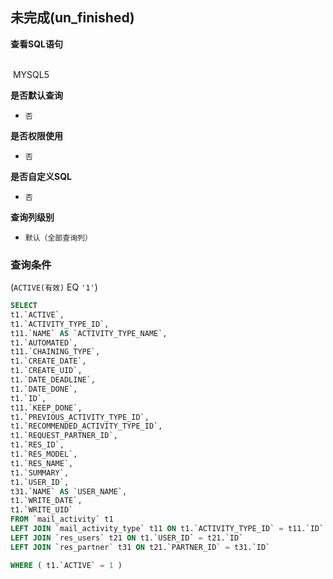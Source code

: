 ## 未完成(un_finished) <!-- {docsify-ignore-all} -->



<p class="panel-title"><b>查看SQL语句</b></p>
<br>

<el-row>
&nbsp;<el-tag @click="MYSQL5 = true">MYSQL5</el-tag>
</el-row>

<br>
<p class="panel-title"><b>是否默认查询</b></p>

* `否`

<p class="panel-title"><b>是否权限使用</b></p>

* `否`

<p class="panel-title"><b>是否自定义SQL</b></p>

* `否`

<p class="panel-title"><b>查询列级别</b></p>

* `默认（全部查询列）`



### 查询条件

(`ACTIVE(有效)` EQ `'1'`)





<el-dialog v-model="MYSQL5" title="MYSQL5">

```sql
SELECT
t1.`ACTIVE`,
t1.`ACTIVITY_TYPE_ID`,
t11.`NAME` AS `ACTIVITY_TYPE_NAME`,
t1.`AUTOMATED`,
t11.`CHAINING_TYPE`,
t1.`CREATE_DATE`,
t1.`CREATE_UID`,
t1.`DATE_DEADLINE`,
t1.`DATE_DONE`,
t1.`ID`,
t11.`KEEP_DONE`,
t1.`PREVIOUS_ACTIVITY_TYPE_ID`,
t1.`RECOMMENDED_ACTIVITY_TYPE_ID`,
t1.`REQUEST_PARTNER_ID`,
t1.`RES_ID`,
t1.`RES_MODEL`,
t1.`RES_NAME`,
t1.`SUMMARY`,
t1.`USER_ID`,
t31.`NAME` AS `USER_NAME`,
t1.`WRITE_DATE`,
t1.`WRITE_UID`
FROM `mail_activity` t1 
LEFT JOIN `mail_activity_type` t11 ON t1.`ACTIVITY_TYPE_ID` = t11.`ID` 
LEFT JOIN `res_users` t21 ON t1.`USER_ID` = t21.`ID` 
LEFT JOIN `res_partner` t31 ON t21.`PARTNER_ID` = t31.`ID` 

WHERE ( t1.`ACTIVE` = 1 )
```

</el-dialog>

<script>
 const { createApp } = Vue
  createApp({
    data() {
      return {
                MYSQL5 : false
        
      }
    },
    methods: {
    }
  }).use(ElementPlus).mount('#app')
</script>